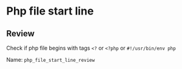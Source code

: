 # Php file start line

## Review
  Check if php file begins with tags `<?` or `<?php` or `#!/usr/bin/env php`

  Name: `php_file_start_line_review`
